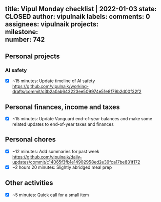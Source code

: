 title:	Vipul Monday checklist | 2022-01-03
state:	CLOSED
author:	vipulnaik
labels:	
comments:	0
assignees:	vipulnaik
projects:	
milestone:	
number:	742
--
## Personal projects

### AI safety

- [x] ~15 minutes: Update timeline of AI safety https://github.com/vipulnaik/working-drafts/commit/c3b2a0ab643223ee509974e51e8f79b2d00f32f2

## Personal finances, income and taxes

- [x] ~15 minutes: Update Vanguard end-of-year balances and make some related updates to end-of-year taxes and finances

## Personal chores

- [x] ~12 minutes: Add summaries for past week https://github.com/vipulnaik/daily-updates/commit/c14065f3fb1e14902958ed2e39fca17be831f172
- [x] ~2 hours 20 minutes: Slightly abridged meal prep

## Other activities

- [x] ~5 minutes: Quick call for a small item
